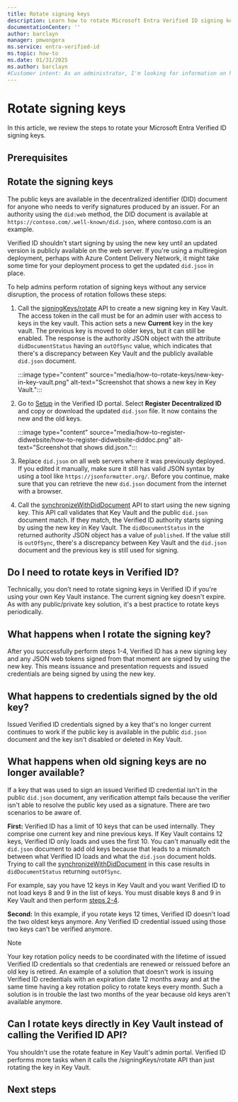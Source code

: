 ```yaml
---
title: Rotate signing keys
description: Learn how to rotate Microsoft Entra Verified ID signing keys.
documentationCenter: ''
author: barclayn
manager: pmwongera
ms.service: entra-verified-id
ms.topic: how-to
ms.date: 01/31/2025
ms.author: barclayn
#Customer intent: As an administrator, I'm looking for information on how to rotate signing keys.
---
```


# Rotate signing keys

In this article, we review the steps to rotate your Microsoft Entra Verified ID signing keys.

## Prerequisites


## Rotate the signing keys

The public keys are available in the decentralized identifier (DID) document for anyone who needs to verify signatures produced by an issuer. For an authority using the `did:web` method, the DID document is available at `https://contoso.com/.well-known/did.json`, where contoso.com is an example.

Verified ID shouldn't start signing by using the new key until an updated version is publicly available on the web server. If you're using a multiregion deployment, perhaps with Azure Content Delivery Network, it might take some time for your deployment process to get the updated `did.json` in place.

To help admins perform rotation of signing keys without any service disruption, the process of rotation follows these steps:

1. Call the [signingKeys/rotate](admin-api.md#rotate-signing-key) API to create a new signing key in Key Vault. The access token in the call must be for an admin user with access to keys in the key vault. This action sets a new **Current** key in the key vault. The previous key is moved to older keys, but it can still be enabled. The response is the authority JSON object with the attribute `didDocumentStatus` having an `outOfSync` value, which indicates that there's a discrepancy between Key Vault and the publicly available `did.json` document.

    :::image type="content" source="media/how-to-rotate-keys/new-key-in-key-vault.png" alt-text="Screenshot that shows a new key in Key Vault.":::
1. Go to [Setup](https://entra.microsoft.com/#view/Microsoft_AAD_DecentralizedIdentity/SetupBlade) in the Verified ID portal. Select **Register Decentralized ID** and copy or download the updated `did.json` file. It now contains the new and the old keys.

    :::image type="content" source="media/how-to-register-didwebsite/how-to-register-didwebsite-diddoc.png" alt-text="Screenshot that shows did.json.":::
1. Replace `did.json` on all web servers where it was previously deployed. If you edited it manually, make sure it still has valid JSON syntax by using a tool like `https://jsonformatter.org/`. Before you continue, make sure that you can retrieve the new `did.json` document from the internet with a browser.

1. Call the [synchronizeWithDidDocument](admin-api.md#synchronize-with-did-document) API to start using the new signing key. This API call validates that Key Vault and the public `did.json` document match. If they match, the Verified ID authority starts signing by using the new key in Key Vault. The `didDocumentStatus` in the returned authority JSON object has a value of `published`. If the value still is `outOfSync`, there's a discrepancy between Key Vault and the `did.json` document and the previous key is still used for signing.

## Do I need to rotate keys in Verified ID?

Technically, you don’t need to rotate signing keys in Verified ID if you're using your own Key Vault instance. The current signing key doesn't expire. As with any public/private key solution, it's a best practice to rotate keys periodically.

## What happens when I rotate the signing key?

After you successfully perform steps 1-4, Verified ID has a new signing key and any JSON web tokens signed from that moment are signed by using the new key. This means issuance and presentation requests and issued credentials are being signed by using the new key.

## What happens to credentials signed by the old key?

Issued Verified ID credentials signed by a key that's no longer current continues to work if the public key is available in the public `did.json` document and the key isn't disabled or deleted in Key Vault.

## What happens when old signing keys are no longer available?

If a key that was used to sign an issued Verified ID credential isn't in the public `did.json` document, any verification attempt fails because the verifier isn't able to resolve the public key used as a signature. There are two scenarios to be aware of.

**First:** Verified ID has a limit of 10 keys that can be used internally. They comprise one current key and nine previous keys. If Key Vault contains 12 keys, Verified ID only loads and uses the first 10. You can't manually edit the `did.json` document to add old keys because that leads to a mismatch between what Verified ID loads and what the `did.json` document holds. Trying to call the [synchronizeWithDidDocument](admin-api.md#synchronize-with-did-document) in this case results in `didDocumentStatus` returning `outOfSync`.

For example, say you have 12 keys in Key Vault and you want Verified ID to not load keys 8 and 9 in the list of keys. You must disable keys 8 and 9 in Key Vault and then perform [steps 2-4](#rotate-the-signing-keys).

**Second:** In this example, if you rotate keys 12 times, Verified ID doesn't load the two oldest keys anymore. Any Verified ID credential issued using those two keys can't be verified anymore.

>[!NOTE]
> Your key rotation policy needs to be coordinated with the lifetime of issued Verified ID credentials so that credentials are renewed or reissued before an old key is retired. An example of a solution that doesn't work is issuing Verified ID credentials with an expiration date 12 months away and at the same time having a key rotation policy to rotate keys every month. Such a solution is in trouble the last two months of the year because old keys aren't available anymore.

## Can I rotate keys directly in Key Vault instead of calling the Verified ID API?

You shouldn't use the rotate feature in Key Vault's admin portal. Verified ID performs more tasks when it calls the /signingKeys/rotate API than just rotating the key in Key Vault.

## Next steps
